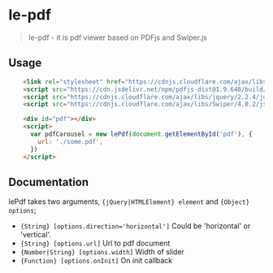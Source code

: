 # le-pdf

> le-pdf - it is pdf viewer based on PDFjs and Swiper.js

## Usage

```HTML
    <link rel="stylesheet" href="https://cdnjs.cloudflare.com/ajax/libs/Swiper/4.0.2/css/swiper.min.css"  crossorigin="anonymous"/>
    <script src="https://cdn.jsdelivr.net/npm/pdfjs-dist@1.9.648/build/pdf.min.js"></script>
    <script src="https://cdnjs.cloudflare.com/ajax/libs/jquery/2.2.4/jquery.js"></script>
    <script src="https://cdnjs.cloudflare.com/ajax/libs/Swiper/4.0.2/js/swiper.js"></script>

    <div id="pdf"></div>
    <script>
      var pdfCarousel = new lePdf(document.getElementById('pdf'), {
        url: './some.pdf',
      })
    </script>

```

## Documentation

lePdf takes two arguments, `{jQuery|HTMLElement} element` and `{Object} options`;

 * `{String} [options.direction='horizontal']` Could be 'horizontal' or 'vertical'.
 * `{String} [options.url]` Url to pdf document
 * `{Number|String} [options.width]` Width of slider
 * `{Function} [options.onInit]` On init callback


